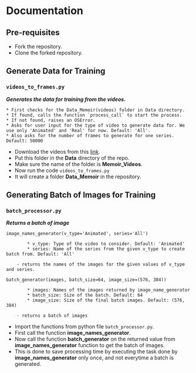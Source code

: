 # Documentation

## Pre-requisites

* Fork the repository.
* Clone the forked repository. 

## Generate Data for Training

### `videos_to_frames.py`

***Generates the data for training from the videos.***
    
    * First checks for the Data_Memoir(videos) folder in Data directory.
    * If found, calls the function `process_call` to start the process.
    * If not found, raises an OSError.
    * Asks for user input for the type of video to generate data for. We use only 'Animated' and 'Real' for now. Default: 'All'.
    * Also asks for the number of frames to generate for one series. Default: 50000

* Download the videos from this [link](https://drive.google.com/drive/folders/1JgnDgGsDxWffh41VOcvSjVLrFJVxZdCp?usp=sharing).
* Put this folder in the **Data** directory of the repo.
* Make sure the name of the folder is **Memoir_Videos**.
* Now run the code `videos_to_frames.py`
* It will create a folder **Data_Memoir** in the repository.

## Generating Batch of Images for Training

### `batch_processor.py`

***Returns a batch of image***

    image_names_generator(v_type='Animated', series='All')
    
            * v_type: Type of the video to consider. Default: 'Animated'
            * series: Name of the series from the given v_type to create batch from. Default: 'All'

        - returns the names of the images for the given values of v_type and series.

    batch_generator(images, batch_size=64, image_size=(576, 384))

            * images: Names of the images returned by image_name_generator
            * batch_size: Size of the batch. Default: 64
            * image_size: Size of the final batch images. Default: (576, 384)

        - returns a batch of images

* Import the functions from python file `batch_processor.py`.
* First call the function **image_names_generator**.
* Now call the function **batch_generator** on the returned value from **image_names_generator** function to get the batch of images.
* This is done to save processing time by executing the task done by **image_names_generator** only once, and not everytime a batch is generated.